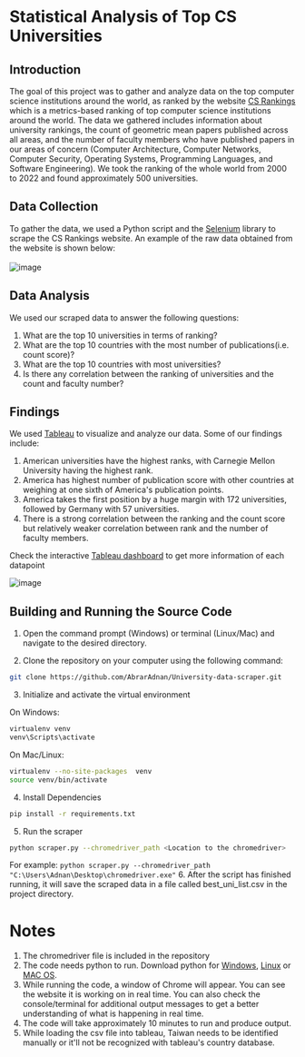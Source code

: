 # Statistical Analysis of Top CS Universities

## Introduction
The goal of this project was to gather and analyze data on the top computer science institutions around the world, as ranked by the website [CS Rankings](https://csrankings.org/#/index?all&world) which is a metrics-based ranking of top computer science institutions around the world. The data we gathered includes information about university rankings, the count of geometric mean papers published across all areas, and the number of faculty members who have published papers in our areas of concern (Computer Architecture, Computer Networks, Computer Security, Operating Systems, Programming Languages, and Software Engineering). We took the ranking of the whole world from 2000 to 2022 and found approximately 500 universities.

## Data Collection
To gather the data, we used a Python script and the [Selenium](https://selenium-python.readthedocs.io/) library to scrape the CS Rankings website. An example of the raw data obtained from the website is shown below:
<br><br>
![image](https://user-images.githubusercontent.com/52294804/209989670-7b18be8a-5922-4c5d-bcb5-04109728c44a.png)
<br>

## Data Analysis
We used our scraped data to answer the following questions:

1. What are the top 10 universities in terms of ranking?
2. What are the top 10 countries with the most number of publications(i.e. count score)?
3. What are the top 10 countries with most universities?
4. Is there any correlation between the ranking of universities and the count and faculty number?

## Findings
We used [Tableau](https://public.tableau.com/app/profile/abrar.faiaz.adnan/viz/CSrankingsdemoproject/Dashboard1?publish=yes) to visualize and analyze our data. Some of our findings include:
1. American universities have the highest ranks, with Carnegie Mellon University having the highest rank.
2. America has highest number of publication score with other countries at weighing at one sixth of America's publication points.
3. America takes the first position by a huge margin with 172 universities, followed by Germany with 57 universities.
4. There is a strong correlation between the ranking and the count score but relatively weaker correlation between rank and the number of faculty members.

Check the interactive [Tableau dashboard](https://public.tableau.com/app/profile/abrar.faiaz.adnan/viz/CSrankingsdemoproject/Dashboard1?publish=yes) to get more information of each datapoint

![image](https://user-images.githubusercontent.com/52294804/209989293-866157c5-3527-4bc3-8970-421700e33241.png)

## Building and Running the Source Code


1. Open the command prompt (Windows) or terminal (Linux/Mac) and navigate to the desired directory.

2. Clone the repository on your computer using the following command:
```bash
git clone https://github.com/AbrarAdnan/University-data-scraper.git
```
3. Initialize and activate the virtual environment

On Windows:
```bash
virtualenv venv
venv\Scripts\activate
```
On Mac/Linux:
```bash
virtualenv --no-site-packages  venv
source venv/bin/activate
```
4. Install Dependencies
```bash
pip install -r requirements.txt
```
   
5. Run the scraper
```bash
python scraper.py --chromedriver_path <Location to the chromedriver>
```
For example: `python scraper.py --chromedriver_path "C:\Users\Adnan\Desktop\chromedriver.exe"`
6. After the script has finished running, it will save the scraped data in a file called best_uni_list.csv in the project directory.

# Notes
1. The chromedriver file is included in the repository
2. The code needs python to run. Download python for [Windows](https://www.python.org/ftp/python/3.11.0/python-3.11.0-amd64.exe), [Linux](https://www.python.org/ftp/python/3.11.0/Python-3.11.0.tgz) or [MAC OS](https://www.python.org/ftp/python/3.11.0/python-3.11.0-macos11.pkg).
3. While running the code, a window of Chrome will appear. You can see the website it is working on in real time. You can also check the console/terminal for additional output messages to get a better understanding of what is happening in real time.
4. The code will take approximately 10 minutes to run and produce output.
5. While loading the csv file into tableau, Taiwan needs to be identified manually or it'll not be recognized with tableau's country database.
